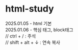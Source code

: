 # html-study
2025.01.05 - html 기본 <br/>
2025.01.06 - 핵심 태그, block태그 <br/>
// ctrl + / : 주석 <br/>
// shift + alt + ↓ : 연속 복사 <br/>
